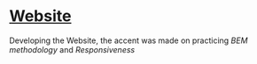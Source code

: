 # [Website](https://antonvasilenko00.github.io/Thrivetalk-landing-page/)
Developing the Website, the accent was made on practicing *BEM methodology* and *Responsiveness*
